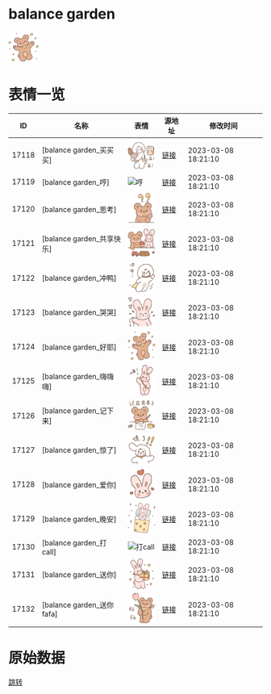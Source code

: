 # balance garden

<img src="./cover.png" height="60" alt="cover" />

# 表情一览

|ID|名称|表情|源地址|修改时间|
|----|----|----|----|----|
|17118|[balance garden_买买买]|<img src="./pic/017118_%5Bbalance garden_买买买%5D.png" height="60" alt="买买买"/>|[链接](https://i0.hdslb.com/bfs/garb/2bd3130982732e4ce3f8bc169b46db8f1cb86942.png)|2023-03-08 18:21:10|
|17119|[balance garden_哼]|<img src="./pic/017119_%5Bbalance garden_哼%5D.png" height="60" alt="哼"/>|[链接](https://i0.hdslb.com/bfs/garb/456b8de725d79d51bccfb06a1efbd3481d98cef8.png)|2023-03-08 18:21:10|
|17120|[balance garden_思考]|<img src="./pic/017120_%5Bbalance garden_思考%5D.png" height="60" alt="思考"/>|[链接](https://i0.hdslb.com/bfs/garb/a3ab83b9993b158a7e4bfd34d100f3a68cd175fb.png)|2023-03-08 18:21:10|
|17121|[balance garden_共享快乐]|<img src="./pic/017121_%5Bbalance garden_共享快乐%5D.png" height="60" alt="共享快乐"/>|[链接](https://i0.hdslb.com/bfs/garb/5e73b0daa2b44ee90d5d7e282a074ecd930e8cac.png)|2023-03-08 18:21:10|
|17122|[balance garden_冲鸭]|<img src="./pic/017122_%5Bbalance garden_冲鸭%5D.png" height="60" alt="冲鸭"/>|[链接](https://i0.hdslb.com/bfs/garb/03016358066ea293d73f41a7b1806ccbf30a425a.png)|2023-03-08 18:21:10|
|17123|[balance garden_哭哭]|<img src="./pic/017123_%5Bbalance garden_哭哭%5D.png" height="60" alt="哭哭"/>|[链接](https://i0.hdslb.com/bfs/garb/046b850808f4bdb8c47b4e24e8a09d287983af5d.png)|2023-03-08 18:21:10|
|17124|[balance garden_好耶]|<img src="./pic/017124_%5Bbalance garden_好耶%5D.png" height="60" alt="好耶"/>|[链接](https://i0.hdslb.com/bfs/garb/e09bfb09b6c37ee21f60001305700f781b1b57a8.png)|2023-03-08 18:21:10|
|17125|[balance garden_嗨嗨嗨]|<img src="./pic/017125_%5Bbalance garden_嗨嗨嗨%5D.png" height="60" alt="嗨嗨嗨"/>|[链接](https://i0.hdslb.com/bfs/garb/b2d14bd4d7d79d450986542efd54332a3c408131.png)|2023-03-08 18:21:10|
|17126|[balance garden_记下来]|<img src="./pic/017126_%5Bbalance garden_记下来%5D.png" height="60" alt="记下来"/>|[链接](https://i0.hdslb.com/bfs/garb/7e146fd7de346b5fbf4a6cf2cbbba494cfc0793b.png)|2023-03-08 18:21:10|
|17127|[balance garden_惊了]|<img src="./pic/017127_%5Bbalance garden_惊了%5D.png" height="60" alt="惊了"/>|[链接](https://i0.hdslb.com/bfs/garb/293087f71405edadc091867bcbb473a1ed06a229.png)|2023-03-08 18:21:10|
|17128|[balance garden_爱你]|<img src="./pic/017128_%5Bbalance garden_爱你%5D.png" height="60" alt="爱你"/>|[链接](https://i0.hdslb.com/bfs/garb/e2c2c9c7c5d39f8920d39f3f5e029ef74c97c7d3.png)|2023-03-08 18:21:10|
|17129|[balance garden_晚安]|<img src="./pic/017129_%5Bbalance garden_晚安%5D.png" height="60" alt="晚安"/>|[链接](https://i0.hdslb.com/bfs/garb/8936d3c5e677aca2f8dfe945df0b1e0ef36c7071.png)|2023-03-08 18:21:10|
|17130|[balance garden_打call]|<img src="./pic/017130_%5Bbalance garden_打call%5D.png" height="60" alt="打call"/>|[链接](https://i0.hdslb.com/bfs/garb/8b47521ff889a846cfea10e8ef5caa067e82a531.png)|2023-03-08 18:21:10|
|17131|[balance garden_送你]|<img src="./pic/017131_%5Bbalance garden_送你%5D.png" height="60" alt="送你"/>|[链接](https://i0.hdslb.com/bfs/garb/a86e5acf6f5c732ba4f608d4aee7a65bd4267d05.png)|2023-03-08 18:21:10|
|17132|[balance garden_送你fafa]|<img src="./pic/017132_%5Bbalance garden_送你fafa%5D.png" height="60" alt="送你fafa"/>|[链接](https://i0.hdslb.com/bfs/garb/51cab91c5d1ccdf4e9bbdc95112d37275045a3ac.png)|2023-03-08 18:21:10|

# 原始数据

[跳转](./raw.json)

